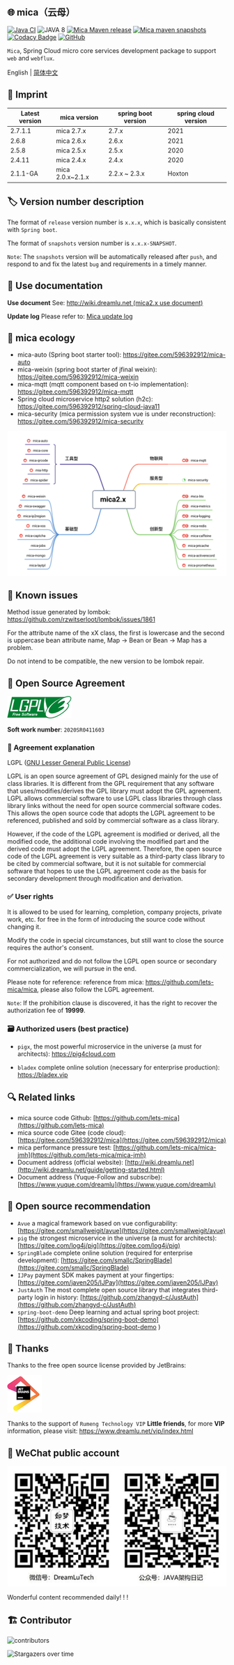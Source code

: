 ## 🌐 mica（云母）

[![Java CI](https://github.com/lets-mica/mica/workflows/Java%20CI/badge.svg)](https://github.com/lets-mica/mica/actions)
![JAVA 8](https://img.shields.io/badge/JDK-1.8+-brightgreen.svg)
[![Mica Maven release](https://img.shields.io/nexus/r/https/oss.sonatype.org/net.dreamlu/mica-bom.svg?style=flat-square)](https://mvnrepository.com/artifact/net.dreamlu/mica-bom)
[![Mica maven snapshots](https://img.shields.io/nexus/s/https/oss.sonatype.org/net.dreamlu/mica-bom.svg?style=flat-square)](https://oss.sonatype.org/content/repositories/snapshots/net/dreamlu/)
[![Codacy Badge](https://app.codacy.com/project/badge/Grade/1d1253221f524945882ff480351cfa6b)](https://www.codacy.com/gh/lets-mica/mica/dashboard?utm_source=github.com&amp;utm_medium=referral&amp;utm_content=lets-mica/mica&amp;utm_campaign=Badge_Grade)
[![GitHub](https://img.shields.io/github/license/lets-mica/mica.svg?style=flat-square)](https://github.com/lets-mica/mica/blob/master/LICENSE)

`Mica`, Spring Cloud micro core services development package to support` web` and `webflux`.

English | [简体中文](README.md)

## 🔖 Imprint

| Latest version | mica version     | spring boot version | spring cloud version |
|----------------| ---------------- |---------------------|----------------------|
| 2.7.1.1        | mica 2.7.x       | 2.7.x               | 2021                 |
| 2.6.8          | mica 2.6.x       | 2.6.x               | 2021                 |
| 2.5.8          | mica 2.5.x       | 2.5.x               | 2020                 |
| 2.4.11         | mica 2.4.x       | 2.4.x               | 2020                 |
| 2.1.1-GA       | mica 2.0.x~2.1.x | 2.2.x ~ 2.3.x       | Hoxton               |

## 🏷️ Version number description

The format of `release` version number is `x.x.x`, which is basically consistent with `Spring boot`.

The format of `snapshots` version number is `x.x.x-SNAPSHOT`.

`Note`: The `snapshots` version will be automatically released after `push`, and respond to and fix the latest `bug` and requirements in a timely manner. 

## 📝 Use documentation 

**Use document** See: [http://wiki.dreamlu.net (mica2.x use document)](http://wiki.dreamlu.net/guide/getting-started.html)

**Update log** Please refer to: [Mica update log](CHANGELOG.md) 



## 🌱 mica ecology

- mica-auto (Spring boot starter tool): https://gitee.com/596392912/mica-auto
- mica-weixin (spring boot starter of jfinal weixin): https://gitee.com/596392912/mica-weixin
- mica-mqtt (mqtt component based on t-io implementation): https://gitee.com/596392912/mica-mqtt
- Spring cloud microservice http2 solution (h2c): https://gitee.com/596392912/spring-cloud-java11
- mica-security (mica permission system vue is under reconstruction): https://gitee.com/596392912/mica-security

![mica 2.x module diagram](docs/img/mica2.x-open.jpg)

## 🐛 Known issues

Method issue generated by lombok: https://github.com/rzwitserloot/lombok/issues/1861

For the attribute name of the xX class, the first is lowercase and the second is uppercase bean attribute name, Map -> Bean or Bean -> Map has a problem.

Do not intend to be compatible, the new version to be lombok repair.

## 📌 Open Source Agreement

![LGPL v3](docs/img/lgplv3-147x51.png)

**Soft work number**: `2020SR0411603`

### 📄 Agreement explanation

LGPL ([GNU Lesser General Public License](http://www.gnu.org/licenses/lgpl.html))

LGPL is an open source agreement of GPL designed mainly for the use of class libraries. It is different from the GPL requirement that any software that uses/modifies/derives the GPL library must adopt the GPL agreement. LGPL allows commercial software to use LGPL class libraries through class library links without the need for open source commercial software codes. This allows the open source code that adopts the LGPL agreement to be referenced, published and sold by commercial software as a class library. 

However, if the code of the LGPL agreement is modified or derived, all the modified code, the additional code involving the modified part and the derived code must adopt the LGPL agreement. Therefore, the open source code of the LGPL agreement is very suitable as a third-party class library to be cited by commercial software, but it is not suitable for commercial software that hopes to use the LGPL agreement code as the basis for secondary development through modification and derivation.

### ✅ User rights

It is allowed to be used for learning, completion, company projects, private work, etc. for free in the form of introducing the source code without changing it.

Modify the code in special circumstances, but still want to close the source requires the author's consent.

For not authorized and do not follow the LGPL open source or secondary commercialization, we will pursue in the end.

Please note for reference: reference from mica: https://github.com/lets-mica/mica, please also follow the LGPL agreement.

`Note`: If the prohibition clause is discovered, it has the right to recover the authorization fee of **19999**.

### 🗃️ Authorized users (best practice)

- `pigx`, the most powerful microservice in the universe (a must for architects): https://pig4cloud.com

- `bladex` complete online solution (necessary for enterprise production): https://bladex.vip 

## 🔍️ Related links

- mica source code Github: [https://github.com/lets-mica](https://github.com/lets-mica)
- mica source code Gitee (code cloud): [https://gitee.com/596392912/mica](https://gitee.com/596392912/mica)
- mica performance pressure test: [https://github.com/lets-mica/mica-jmh](https://github.com/lets-mica/mica-jmh)
- Document address (official website): [http://wiki.dreamlu.net](http://wiki.dreamlu.net/guide/getting-started.html)
- Document address (Yuque-Follow and subscribe): [https://www.yuque.com/dreamlu](https://www.yuque.com/dreamlu)

## 🍻 Open source recommendation

- `Avue` a magical framework based on vue configurability: [https://gitee.com/smallweigit/avue](https://gitee.com/smallweigit/avue)
- `pig` the strongest microservice in the universe (a must for architects): [https://gitee.com/log4j/pig](https://gitee.com/log4j/pig)
- `SpringBlade` complete online solution (required for enterprise development): [https://gitee.com/smallc/SpringBlade](https://gitee.com/smallc/SpringBlade)
- `IJPay` payment SDK makes payment at your fingertips: [https://gitee.com/javen205/IJPay](https://gitee.com/javen205/IJPay)
- `JustAuth` The most complete open source library that integrates third-party login in history: [https://github.com/zhangyd-c/JustAuth](https://github.com/zhangyd-c/JustAuth)
- `spring-boot-demo` Deep learning and actual spring boot project: [https://github.com/xkcoding/spring-boot-demo](https://github.com/xkcoding/spring-boot-demo ) 

## 💚 Thanks

Thanks to the free open source license provided by JetBrains:

[![JetBrains](docs/img/jetbrains.png)](https://www.jetbrains.com/?from=mica)

Thanks to the support of `Rumeng Technology VIP` **Little friends**, for more **VIP** information, please visit: https://www.dreamlu.net/vip/index.html

## 📱 WeChat public account

![`Rumeng Technology](docs/img/dreamlu-weixin.jpg)

Wonderful content recommended daily! ! !

## 🏗️ Contributor

![contributors](https://whnb.wang/contributors/596392912/mica)

![Stargazers over time](https://whnb.wang/img/596392912/mica) 